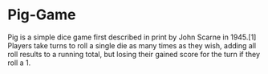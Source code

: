 # Pig-Game
Pig is a simple dice game first described in print by John Scarne in 1945.[1] Players take turns to roll a single die as many times as they wish, adding all roll results to a running total, but losing their gained score for the turn if they roll a 1.

